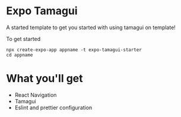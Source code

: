

# Expo Tamagui
A started template to get you started with using tamagui on template!

To get started
```
npx create-expo-app appname -t expo-tamagui-starter
cd appname 
```


# What you'll get
- React Navigation
- Tamagui
- Eslint and prettier configuration 
